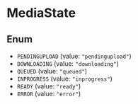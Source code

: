# MediaState

## Enum

* `PENDINGUPLOAD` (value: `"pendingupload"`)
* `DOWNLOADING` (value: `"downloading"`)
* `QUEUED` (value: `"queued"`)
* `INPROGRESS` (value: `"inprogress"`)
* `READY` (value: `"ready"`)
* `ERROR` (value: `"error"`)
